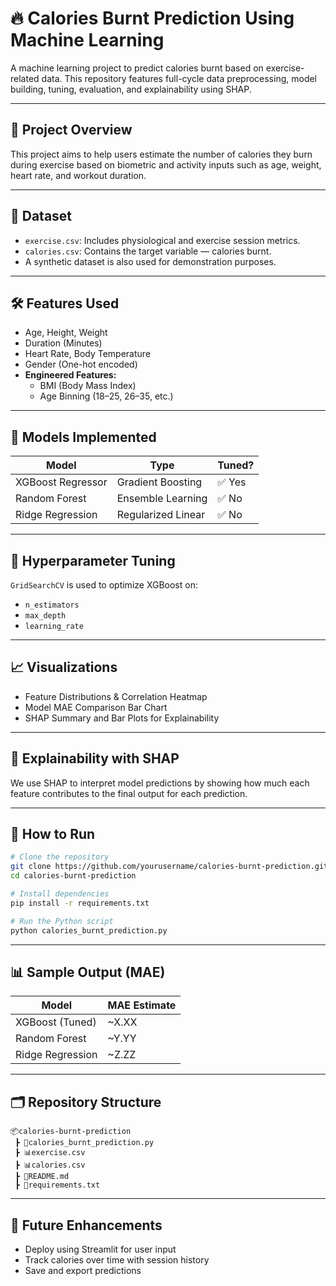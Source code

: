 
# 🔥 Calories Burnt Prediction Using Machine Learning

A machine learning project to predict calories burnt based on exercise-related data. This repository features full-cycle data preprocessing, model building, tuning, evaluation, and explainability using SHAP.

---

## 📌 Project Overview

This project aims to help users estimate the number of calories they burn during exercise based on biometric and activity inputs such as age, weight, heart rate, and workout duration.

---

## 📂 Dataset

- `exercise.csv`: Includes physiological and exercise session metrics.
- `calories.csv`: Contains the target variable — calories burnt.
- A synthetic dataset is also used for demonstration purposes.

---

## 🛠️ Features Used

- Age, Height, Weight
- Duration (Minutes)
- Heart Rate, Body Temperature
- Gender (One-hot encoded)
- **Engineered Features:**
  - BMI (Body Mass Index)
  - Age Binning (18–25, 26–35, etc.)

---

## 🤖 Models Implemented

| Model              | Type                 | Tuned?  |
|-------------------|----------------------|---------|
| XGBoost Regressor | Gradient Boosting    | ✅ Yes  |
| Random Forest     | Ensemble Learning    | ✅ No   |
| Ridge Regression  | Regularized Linear   | ✅ No   |

---

## 🎯 Hyperparameter Tuning

`GridSearchCV` is used to optimize XGBoost on:
- `n_estimators`
- `max_depth`
- `learning_rate`

---

## 📈 Visualizations

- Feature Distributions & Correlation Heatmap
- Model MAE Comparison Bar Chart
- SHAP Summary and Bar Plots for Explainability

---

## 🧠 Explainability with SHAP

We use SHAP to interpret model predictions by showing how much each feature contributes to the final output for each prediction.

---

## 🚀 How to Run

```bash
# Clone the repository
git clone https://github.com/yourusername/calories-burnt-prediction.git
cd calories-burnt-prediction

# Install dependencies
pip install -r requirements.txt

# Run the Python script
python calories_burnt_prediction.py
```

---

## 📊 Sample Output (MAE)

| Model             | MAE Estimate |
|------------------|--------------|
| XGBoost (Tuned)  | ~X.XX        |
| Random Forest    | ~Y.YY        |
| Ridge Regression | ~Z.ZZ        |

---

## 🗂️ Repository Structure

```
📦calories-burnt-prediction
 ┣ 📜calories_burnt_prediction.py
 ┣ 📊exercise.csv
 ┣ 📊calories.csv
 ┣ 📄README.md
 ┣ 📄requirements.txt
```

---

## 📌 Future Enhancements

- Deploy using Streamlit for user input
- Track calories over time with session history
- Save and export predictions
